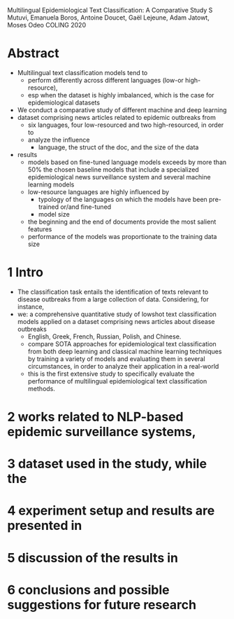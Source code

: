 Multilingual Epidemiological Text Classification: A Comparative Study
S Mutuvi, Emanuela Boros, Antoine Doucet, Gaël Lejeune, Adam Jatowt, Moses Odeo
COLING 2020

# Abstract

* Multilingual text classification models tend to
  * perform differently across different languages (low-or high-resource),
  * esp when the dataset is highly imbalanced,
    which is the case for epidemiological datasets
* We conduct a comparative study of different machine and deep learning
* dataset comprising news articles related to epidemic outbreaks from
  * six languages, four low-resourced and two high-resourced, in order to
  * analyze the influence
    * language, the struct of the doc, and the size of the data
* results
  * models based on fine-tuned language models exceeds by more than 50% the
    chosen baseline models that include a specialized epidemiological news
    surveillance system and several machine learning models
  * low-resource languages are highly influenced by
    * typology of the languages on which the models have been
      pre-trained or/and fine-tuned
    * model size
  * the beginning and the end of documents provide the most salient features
  * performance of the models was proportionate to the training data size

# 1 Intro

* The classification task entails the identification of texts relevant to
  disease outbreaks from a large collection of data. Considering, for instance,
* we: a comprehensive quantitative study of lowshot text classification models
  applied on a dataset comprising news articles about disease outbreaks
  * English, Greek, French, Russian, Polish, and Chinese.
  * compare SOTA approaches for epidemiological text classification from both
    deep learning and classical machine learning techniques
    by training a variety of models and evaluating them in several
    circumstances, in order to analyze their application in a real-world
  * this is the first extensive study to specifically evaluate the performance
    of multilingual epidemiological text classification methods.

# 2 works related to NLP-based epidemic surveillance systems,

# 3 dataset used in the study, while the

# 4 experiment setup and results are presented in

# 5 discussion of the results in

# 6 conclusions and possible suggestions for future research

